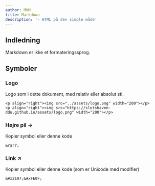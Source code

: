 ```yaml
---
author: MKM
title: Markdown
description: '- HTML på den simple måde'
---
```

## Indledning
Markdown er ikke et formateringssprog.


## Symboler
### Logo
Logo som i dette dokument, med relativ eller absolut sti.
```
<p align="right"><img src="../assets/logo.png" width="200"></p>
<p align="right"><img src="https://slotshaven-ddu.github.io/assets/logo.png" width="200"></p>
```

### Højre pil &rarr;
Kopier symbol eller denne kode
```
&rarr;
```

### Link ↗️
Kopier symbol eller denne kode (som er Unicode med modifier)
```
&#x2197;&#xFE0F;
```
